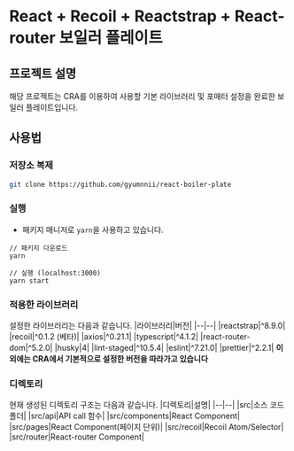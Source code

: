 # React + Recoil + Reactstrap + React-router 보일러 플레이트

## 프로젝트 설명

해당 프로젝트는 CRA를 이용하여 사용할 기본 라이브러리 및 포매터 설정을 완료한 보일러 플레이트입니다.

## 사용법

### 저장소 복제

```sh
git clone https://github.com/gyumnnii/react-boiler-plate
```

### 실행

- 패키지 매니저로 `yarn`을 사용하고 있습니다.

```
// 패키지 다운로드
yarn

// 실행 (localhost:3000)
yarn start
```

### 적용한 라이브러리

설정한 라이브러리는 다음과 같습니다.
|라이브러리|버전|
|--|--|
|reactstrap|^8.9.0|
|recoil|^0.1.2 (베타)|
|axios|^0.21.1|
|typescript|^4.1.2|
|react-router-dom|^5.2.0|
|husky|4|
|lint-staged|^10.5.4|
|eslint|^7.21.0|
|prettier|^2.2.1|
**이외에는 CRA에서 기본적으로 설정한 버전을 따라가고 있습니다**

### 디렉토리

현재 생성된 디렉토리 구조는 다음과 같습니다.
|디렉토리|설명|
|--|--|
|src|소스 코드 폴더|
|src/api|API call 함수|
|src/components|React Component|
|src/pages|React Component(페이지 단위)|
|src/recoil|Recoil Atom/Selector|
|src/router|React-router Component|
